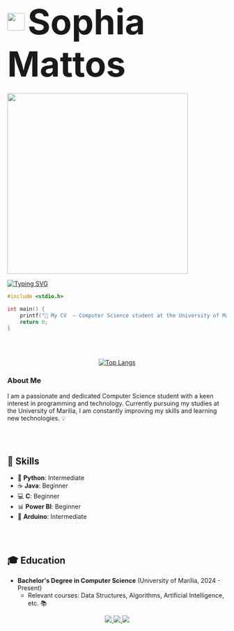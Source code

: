 <h1>
  <img src="https://media1.giphy.com/media/v1.Y2lkPTc5MGI3NjExZ3lxNTdzZjNhZ2ppejYyMXBmcHJneXB5aXl6MDdmeW8yNXVkMjBmNCZlcD12MV9pbnRlcm5hbF9naWZfYnlfaWQmY3Q9Zw/3UPNs8vXyJESQ/giphy.gif" width="40" style="vertical-align:middle"/>
  <span style="font-size:80px; vertical-align:middle;">Sophia Mattos</span>
</h1>

<img src="https://i.imgur.com/nY6V4zm.gif" width="415" style="vertical-align:middle"/>

[![Typing SVG](https://readme-typing-svg.demolab.com?font=Arizonia&size=30&pause=1000&color=FFCBD6&width=435&lines=A+curious+and+eager-to-learn+student)](https://git.io/typing-svg)

```C
#include <stdio.h>

int main() {
    printf("📄 My CV  ― Computer Science student at the University of Marília\n");
    return 0;
}
```

<br><br>

<p align="center">
  <a href="https://github.com/anuraghazra/github-readme-stats">
    <img src="https://github-readme-stats.vercel.app/api/top-langs/?username=Mattos-Soph&layout=compact&theme=radical&hide_border=true" alt="Top Langs" />
  </a>
</p>


### About Me
I am a passionate and dedicated Computer Science student with a keen interest in programming and technology. Currently pursuing my studies at the University of Marília, I am constantly improving my skills and learning new technologies. 💡

<br><br>

## 🔧 Skills

- 🐍 __Python__: Intermediate 
- ☕ __Java__: Beginner 
- 💻 __C__: Beginner 
- 📊 __Power BI__: Beginner 
- 🔌 __Arduino__: Intermediate 


<br><br>

## 🎓 Education
- **Bachelor's Degree in Computer Science** (University of Marília, 2024 - Present)
  - Relevant courses: Data Structures, Algorithms, Artificial Intelligence, etc. 📚

<p align="center">
  <a href="https://github.com/Mattos-Soph" target="_blank">
    <img src="https://img.shields.io/badge/GitHub-100000?style=for-the-badge&logo=github&logoColor=white"/>
  </a>
  <a href="www.linkedin.com/in/mattos-sophia" target="_blank">
    <img src="https://img.shields.io/badge/LinkedIn-0A66C2?style=for-the-badge&logo=linkedin&logoColor=white"/>
  </a>
  <a href="https://instagram.com/SEU_USUARIO" target="_blank">
    <img src="https://img.shields.io/badge/Instagram-E4405F?style=for-the-badge&logo=instagram&logoColor=white"/>
  </a>
</p>





